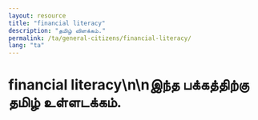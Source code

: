 ```yaml
---
layout: resource
title: "financial literacy"
description: "தமிழ் விளக்கம்."
permalink: /ta/general-citizens/financial-literacy/
lang: "ta"
---
```


# financial literacy\n\nஇந்த பக்கத்திற்கு தமிழ் உள்ளடக்கம்.
